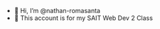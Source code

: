 - 👋 Hi, I’m @nathan-romasanta
- 🌱 This account is for my SAIT Web Dev 2 Class
  


<!---
nathan-romasanta/nathan-romasanta is a ✨ special ✨ repository because its `README.md` (this file) appears on your GitHub profile.
You can click the Preview link to take a look at your changes.
--->
